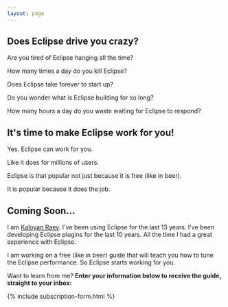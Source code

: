 ```yaml
---
layout: page
---
```


## Does Eclipse drive you crazy?

Are you tired of Eclipse hanging all the time?

How many times a day do you kill Eclipse?

Does Eclipse take forever to start up?

Do you wonder what is Eclipse building for so long?

How many hours a day do you waste waiting for Eclipse to respond?

## It's time to make Eclipse work for you!

Yes. Eclipse can work for you.

Like it does for millions of users.

Eclipse is that popular not just because it is free (like in beer).

It is popular because it does the job.

## Coming Soon...

I am [Kaloyan Raev](https://about.me/kaloyanraev). I've been using Eclipse for the last 13 years. I've been developing Eclipse plugins for the last 10 years. All the time I had a great experience with Eclipse.

I am working on a free (like in beer) guide that will teach you how to tune the Eclipse performance. So Eclipse starts working for you.

Want to learn from me? **Enter your information below to receive the guide, straight to your inbox:**

{% include subscription-form.html %}
